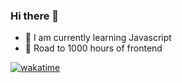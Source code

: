 ### Hi there 👋

- 🌱 I am currently learning Javascript
- 🚀 Road to 1000 hours of frontend


[![wakatime](https://wakatime.com/badge/user/a45821d6-263b-4ee7-996e-cf0fa1c0fb19.svg)](https://wakatime.com/@a45821d6-263b-4ee7-996e-cf0fa1c0fb19)
